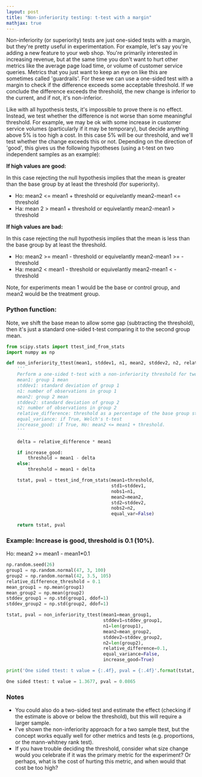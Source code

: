 ```yaml
---
layout: post
title: "Non-inferiority testing: t-test with a margin"
mathjax: true
---
```


Non-inferiority (or superiority) tests are just one-sided tests with a margin, but they're pretty useful in experimentation. For example, let's say you're adding a new feature to your web shop. You're primarily interested in increasing revenue, but at the same time you don't want to hurt other metrics like the average page load time, or volume of customer service queries. Metrics that you just want to keep an eye on like this are sometimes called 'guardrails'. For these we can use a one-sided test with a margin to check if the difference exceeds some acceptable threshold. If we conclude the difference exceeds the threshold, the new change is inferior to the current, and if not, it's non-inferior.

Like with all hypothesis tests, it's impossible to prove there is no effect. Instead, we test whether the difference is not worse than some meaningful threshold. For example, we may be ok with some increase in customer service volumes (particularly if it may be temporary), but decide anything above 5% is too high a cost. In this case 5% will be our threshold, and we'll test whether the change exceeds this or not. Depending on the direction of 'good', this gives us the following hypotheses (using a t-test on two independent samples as an example):

**If high values are good:**

In this case rejecting the null hypothesis implies that the mean is greater than the base group by at least the threshold (for superiority).

- Ho: mean2 <= mean1 + threshold or equivelantly mean2-mean1 <= threshold
- Ha: mean 2 > mean1 + threshold or equivelantly mean2-mean1 > threshold

**If high values are bad:**

In this case rejecting the null hypothesis implies that the mean is less than the base group by at least the threshold.

- Ho: mean2 >= mean1 - threshold or equivelantly mean2-mean1 >= -threshold
- Ha: mean2 < mean1 - threshold or equivelantly mean2-mean1 < -threshold

Note, for experiments mean 1 would be the base or control group, and mean2 would be the treatment group.

### Python function:

Note, we shift the base mean to allow some gap (subtracting the threshold), then it's just a standard one-sided t-test comparing it to the second group mean. 

```python
from scipy.stats import ttest_ind_from_stats
import numpy as np

def non_inferiority_ttest(mean1, stddev1, n1, mean2, stddev2, n2, relative_difference, equal_variance=False, increase_good=True):
    '''
    Perform a one-sided t-test with a non-inferiority threshold for two independent samples.
    mean1: group 1 mean
    stddev1: standard deviation of group 1
    n1: number of observations in group 1
    mean2: group 2 mean
    stddev2: standard deviation of group 2
    n2: number of observations in group 2
    relative_difference: threshold as a percentage of the base group statistic (e.g. 0.1=10% difference)
    equal_variance: if True, Welch's t-test
    increase_good: if True, Ho: mean2 <= mean1 + threshold.
    '''
    
    delta = relative_difference * mean1

    if increase_good:
        threshold = mean1 - delta
    else:
        threshold = mean1 + delta

    tstat, pval = ttest_ind_from_stats(mean1=threshold, 
                                       std1=stddev1, 
                                       nobs1=n1, 
                                       mean2=mean2, 
                                       std2=stddev2, 
                                       nobs2=n2, 
                                       equal_var=False)
    
    return tstat, pval

```

### Example: Increase is good, threshold is 0.1 (10%). 

Ho: mean2 >= mean1 - mean1*0.1 

```python
np.random.seed(26)
group1 = np.random.normal(47, 3, 100)
group2 = np.random.normal(42, 3.5, 105)
relative_difference_threshold = 0.1
mean_group1 = np.mean(group1)
mean_group2 = np.mean(group2)
stddev_group1 = np.std(group1, ddof=1)
stddev_group2 = np.std(group2, ddof=1)

tstat, pval = non_inferiority_ttest(mean1=mean_group1,
                                    stddev1=stddev_group1, 
                                    n1=len(group1), 
                                    mean2=mean_group2, 
                                    stddev2=stddev_group2, 
                                    n2=len(group2), 
                                    relative_difference=0.1, 
                                    equal_variance=False, 
                                    increase_good=True)

print('One sided ttest: t value = {:.4f}, pval = {:.4f}'.format(tstat, pval/2.0))
```
```python
One sided ttest: t value = 1.3677, pval = 0.0865
```

### Notes
- You could also do a two-sided test and estimate the effect (checking if the estimate is above or below the threshold), but this will require a larger sample. 
- I've shown the non-inferiority approach for a two sample ttest, but the concept works equally well for other metrics and tests (e.g. proportions, or the mann-whitney rank test).
- If you have trouble deciding the threshold, consider what size change would you celebrate if it was the primary metric for the experiment? Or perhaps, what is the cost of hurting this metric, and when would that cost be too high?